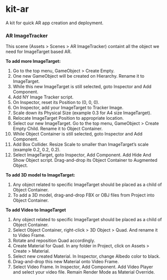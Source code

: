 # kit-ar
A kit for quick AR app creation and deployment. 

### AR ImageTracker
This scene (Assets > Scenes > AR ImageTracker) containt all the object we need for
ImageTarget based AR.


**To add more ImageTarget:**
1. Go to the top menu, GameObject > Create Empty.
2. One new GameObject will be created on Hierarchy. Rename it to ImageTarget.
3. While this new ImageTarget is still selected, goto Inspector and Add Component.
4. Add NY Image Tracker script.
5. On Inspector, reset its Position to (0, 0, 0).
6. On Inspector, add your ImageTarget to Tracker Image.
7. Scale down its Physical Size (example 0.3 for A4 size ImageTarget).
8. Relocate ImageTarget Position to appropriate location.
9. Select our new ImageTarget. Go to the top menu, GameObject > Create Empty Child. Rename it to Object Container.
10. While Object Container is still selected, goto Inspector and Add Component.
11. Add Box Collider. Resize Scale to smaller than ImageTarget’s scale (example 0.2, 0.2, 0.2).
12. Select ImageTarget, goto Inspector, Add Component. Add Hide And Show Object script. Drag-and-drop its Object Container to Augmented Object.


**To add 3D model to ImageTarget:**
1. Any object related to specific ImageTarget should be placed as a child of Object
Container.
2. To add a 3D model, drag-and-drop FBX or OBJ files from Project into Object Container.


**To add Video to ImageTarget**
1. Any object related to specific ImageTarget should be placed as a child of Object
Container.
2. Select Object Container, right-click > 3D Object > Quad. And rename it to Video Frame.
3. Rotate and reposition Quad accordingly.
4. Create Material for Quad. In any folder in Project, click on Assets > Create > Material.
5. Select new created Material. In Inspector, change Albedo color to black.
6. Drag-and-drop this new Material onto Video Frame.
7. Select Video Frame. In Inspector, Add Component. Add Video Player and select your video file. Remain Render Mode as Material Override.
